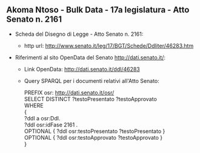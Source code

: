 ## Akoma Ntoso - Bulk Data - 17a legislatura - Atto Senato n. 2161 ##

* Scheda del Disegno di Legge - Atto Senato n. 2161:
	* http url: http://www.senato.it/leg/17/BGT/Schede/Ddliter/46283.htm

* Riferimenti al sito OpenData del Senato http://dati.senato.it/:
	* Link OpenData: http://dati.senato.it/ddl/46283
	* Query SPARQL per i documenti relativi all'Atto Senato:

        PREFIX osr: <http://dati.senato.it/osr/>  
		SELECT DISTINCT ?testoPresentato ?testoApprovato  
		WHERE  
		{  
		    ?ddl a osr:Ddl.  
		    ?ddl osr:idFase 2161 .  
		    OPTIONAL { ?ddl osr:testoPresentato ?testoPresentato }  
		    OPTIONAL { ?ddl osr:testoApprovato ?testoApprovato }  
		}
		